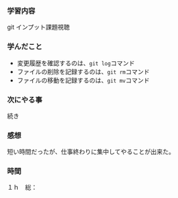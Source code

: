 ### 学習内容
git インプット課題視聴
### 学んだこと
- 変更履歴を確認するのは、` git log `コマンド
- ファイルの削除を記録するのは、` git rm `コマンド
- ファイルの移動を記録するのは、` git mv `コマンド
### 次にやる事
続き
### 感想
短い時間だったが、仕事終わりに集中してやることが出来た。
### 時間
１ｈ　総：

